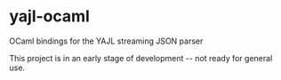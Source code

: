 yajl-ocaml
==========

OCaml bindings for the YAJL streaming JSON parser

This project is in an early stage of development -- not ready for general use.
